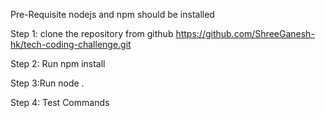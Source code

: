 Pre-Requisite
nodejs and npm should be installed

Step 1: clone the repository from github
https://github.com/ShreeGanesh-hk/tech-coding-challenge.git

Step 2: Run
npm install

Step 3:Run
node .

Step 4: Test Commands
